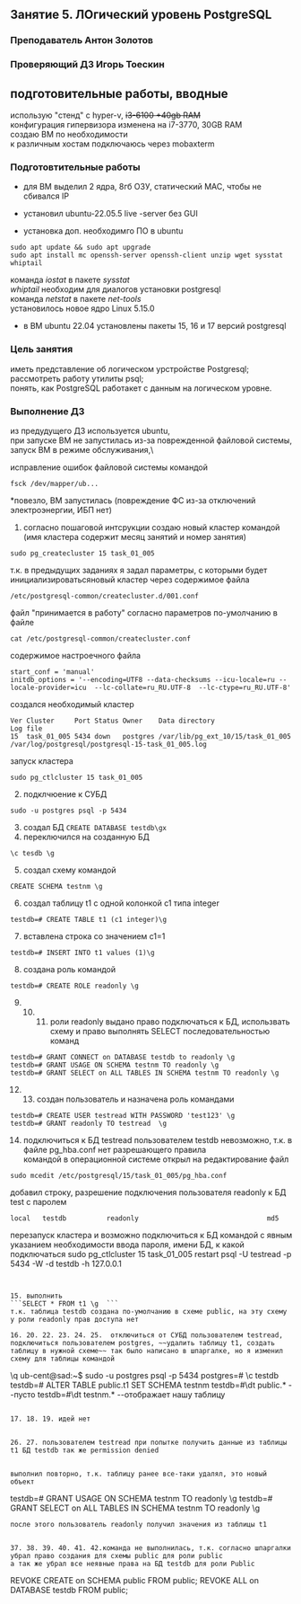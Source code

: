 ## Занятие 5. ЛОгический уровень PostgreSQL
### Преподаватель Антон Золотов
### Проверяющий ДЗ Игорь Тоескин

## подготовительные работы, вводные

использую "стенд" с hyper-v, ~~i3-6100 +40gb RAM~~\
конфигурация гипервизора изменена на i7-3770, 30GB RAM\
создаю ВМ по необходимости\
к различным хостам подключаюсь через mobaxterm

### Подготовтительные работы
* для ВМ выделил 2 ядра, 8гб ОЗУ, статический MAC, чтобы не сбивался IP

* установил ubuntu-22.05.5 live -server без GUI

* установка доп. необходимго ПО в ubuntu

```sudo apt update && sudo apt upgrade```\
```sudo apt install mc openssh-server openssh-client unzip wget sysstat whiptail```

команда _iostat_ в пакете _sysstat_\
_whiptail_ необходим для диалогов установки postgresql\
команда _netstat_ в пакете _net-tools_\
установилось новое ядро Linux 5.15.0

* в ВМ ubuntu 22.04 установлены пакеты 15, 16 и 17 версий postgresql


### Цель занятия

иметь представление об логическом урстройстве Postgresql;\
рассмотреть работу утилиты psql;\
понять, как PostgreSQL работакет с данным на логическом уровне.


### Выполнение ДЗ

из предудущего ДЗ используется ubuntu,\
при запуске ВМ не запустилась из-за поврежденной файловой системы,\
запуск ВМ в режиме обслуживания,\

исправление ошибок файловой системы командой
```
fsck /dev/mapper/ub...
```
*повезло, ВМ запустилась (повреждение ФС из-за отключений электроэнергии, ИБП нет)



1. согласно пошаговой интсрукции создаю новый кластер командой (имя кластера содержит месяц занятий и номер занятия)
```
sudo pg_createcluster 15 task_01_005
```
т.к.  в предыдущих заданиях я задал параметры, с которыми будет инициализироватьсяновый кластер через содержимое файла
```
/etc/postgresql-common/createcluster.d/001.conf
```
файл "принимается в работу" согласно параметров по-умолчанию в файле
```
cat /etc/postgresql-common/createcluster.conf
```
содержимое настроечного файла
```
start_conf = 'manual'
initdb_options = '--encoding=UTF8 --data-checksums --icu-locale=ru --locale-provider=icu  --lc-collate=ru_RU.UTF-8  --lc-ctype=ru_RU.UTF-8'
```

создался необходимый кластер
```
Ver Cluster     Port Status Owner    Data directory                    Log file
15  task_01_005 5434 down   postgres /var/lib/pg_ext_10/15/task_01_005 /var/log/postgresql/postgresql-15-task_01_005.log
```

запуск кластера
```
sudo pg_ctlcluster 15 task_01_005
```

2. подклчюение к СУБД
```
sudo -u postgres psql -p 5434
```


3. создал БД
``
CREATE DATABASE testdb\gx
``
4. переключился на созданную БД
```
\c tesdb \g
```

5. создал схему командой
```
CREATE SCHEMA testnm \g
```

6. создал таблицу t1 с одной колонкой c1 типа integer
```
testdb=# CREATE TABLE t1 (c1 integer)\g
```

7. вставлена строка со значением c1=1
```
testdb=# INSERT INTO t1 values (1)\g

```

8. создана роль командой
```
testdb=# CREATE ROLE readonly \g

```

9. 10. 11. роли readonly выдано право подключаться к БД, использвать схему и право выполнять SELECT последовательностью команд
```
testdb=# GRANT CONNECT on DATABASE testdb to readonly \g
testdb=# GRANT USAGE ON SCHEMA testnm TO readonly \g
testdb=# GRANT SELECT on ALL TABLES IN SCHEMA testnm TO readonly \g

```


12. 13. создан пользователь и назначена роль командами
```
testdb=# CREATE USER testread WITH PASSWORD 'test123' \g
testdb=# GRANT readonly TO testread  \g

```

14. подключиться к БД testread пользователем testdb невозможно, т.к. в файле pg_hba.conf нет разрешающего правила\
командой в операционной системе открыл на редактирование файл
```
sudo mcedit /etc/postgresql/15/task_01_005/pg_hba.conf
```

добавил строку, разрешение подключения пользователя readonly к БД test с паролем
```
local   testdb          readonly                                md5

```

перезапуск кластера и возможно подключиться к БД командой с явным указанием необходимости ввода пароля, имени БД, к какой подключаться 
sudo pg_ctlcluster 15 task_01_005 restart
psql -U testread -p 5434 -W -d testdb -h 127.0.0.1

```


15. выполнить
```SELECT * FROM t1 \g  ```
т.к. таблица testdb создана по-умолчанию в схеме public, на эту схему у роли readonly прав доступа нет

16. 20. 22. 23. 24. 25.  отключиться от СУБД пользователем testread, подключиться пользователем postgres, ~~удалить таблицу t1, создать таблицу в нужной схеме~~ так было написано в шпаргалке, но я изменил схему для таблицы командой

```
\q
ub-cent@sad:~$ sudo -u postgres psql -p 5434
postgres=# \c testdb
testdb=# ALTER TABLE public.t1 SET SCHEMA testnm
testdb=#\dt public.*   --пусто
testdb=#\dt testnm.*   --отображает нашу таблицу
```

17. 18. 19. идей нет


26. 27. пользователем testread при попытке получить данные из таблицы t1 БД testdb так же permission denied


выполнил повторно, т.к. таблицу ранее все-таки удалял, это новый объект
```
testdb=# GRANT USAGE ON SCHEMA testnm TO readonly \g
testdb=# GRANT SELECT on ALL TABLES IN SCHEMA testnm TO readonly \g

```
после этого пользователь readonly получил значения из таблицы t1


37. 38. 39. 40. 41. 42.команда не выполнилась, т.к. согласно шпаргалки убрал право создания для схемы public для роли public
а так же убрал все неявные права на БД testdb для роли Public
```
REVOKE CREATE on SCHEMA public FROM public; 
REVOKE ALL on DATABASE testdb FROM public; 
```

